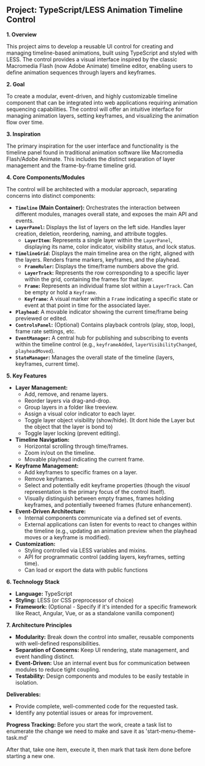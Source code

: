 ## Project: TypeScript/LESS Animation Timeline Control

**1. Overview**

This project aims to develop a reusable UI control for creating and managing timeline-based animations, built using TypeScript and styled with LESS. The control provides a visual interface inspired by the classic Macromedia Flash (now Adobe Animate) timeline editor, enabling users to define animation sequences through layers and keyframes.

**2. Goal**

To create a modular, event-driven, and highly customizable timeline component that can be integrated into web applications requiring animation sequencing capabilities. The control will offer an intuitive interface for managing animation layers, setting keyframes, and visualizing the animation flow over time.

**3. Inspiration**

The primary inspiration for the user interface and functionality is the timeline panel found in traditional animation software like Macromedia Flash/Adobe Animate. This includes the distinct separation of layer management and the frame-by-frame timeline grid.

**4. Core Components/Modules**

The control will be architected with a modular approach, separating concerns into distinct components:

* **`Timeline` (Main Container):** Orchestrates the interaction between different modules, manages overall state, and exposes the main API and events.
* **`LayerPanel`:** Displays the list of layers on the left side. Handles layer creation, deletion, reordering, naming, and attribute toggles.
    * **`LayerItem`:** Represents a single layer within the `LayerPanel`, displaying its name, color indicator, visibility status, and lock status.
* **`TimelineGrid`:** Displays the main timeline area on the right, aligned with the layers. Renders frame markers, keyframes, and the playhead.
    * **`FrameRuler`:** Displays the time/frame numbers above the grid.
    * **`LayerTrack`:** Represents the row corresponding to a specific layer within the grid, containing the frames for that layer.
    * **`Frame`:** Represents an individual frame slot within a `LayerTrack`. Can be empty or hold a `Keyframe`.
    * **`Keyframe`:** A visual marker within a `Frame` indicating a specific state or event at that point in time for the associated layer.
* **`Playhead`:** A movable indicator showing the current time/frame being previewed or edited.
* **`ControlsPanel`:** (Optional) Contains playback controls (play, stop, loop), frame rate settings, etc.
* **`EventManager`:** A central hub for publishing and subscribing to events within the timeline control (e.g., `keyframeAdded`, `layerVisibilityChanged`, `playheadMoved`).
* **`StateManager`:** Manages the overall state of the timeline (layers, keyframes, current time).

**5. Key Features**

* **Layer Management:**
    * Add, remove, and rename layers.
    * Reorder layers via drag-and-drop.
    * Group layers in a folder like treeview.
    * Assign a visual color indicator to each layer.
    * Toggle layer object visibility (show/hide). (It dont hide the Layer but the object that the layer is bond to)
    * Toggle layer locking (prevent editing).
* **Timeline Navigation:**
    * Horizontal scrolling through time/frames.
    * Zoom in/out on the timeline.
    * Movable playhead indicating the current frame.
* **Keyframe Management:**
    * Add keyframes to specific frames on a layer.
    * Remove keyframes.
    * Select and potentially edit keyframe properties (though the *visual* representation is the primary focus of the control itself).
    * Visually distinguish between empty frames, frames holding keyframes, and potentially tweened frames (future enhancement).
* **Event-Driven Architecture:**
    * Internal components communicate via a defined set of events.
    * External applications can listen for events to react to changes within the timeline (e.g., updating an animation preview when the playhead moves or a keyframe is modified).
* **Customization:**
    * Styling controlled via LESS variables and mixins.
    * API for programmatic control (adding layers, keyframes, setting time).
    * Can load or export the data with public functions

**6. Technology Stack**

* **Language:** TypeScript
* **Styling:** LESS (or CSS preprocessor of choice)
* **Framework:** (Optional - Specify if it's intended for a specific framework like React, Angular, Vue, or as a standalone vanilla component)

**7. Architecture Principles**

* **Modularity:** Break down the control into smaller, reusable components with well-defined responsibilities.
* **Separation of Concerns:** Keep UI rendering, state management, and event handling distinct.
* **Event-Driven:** Use an internal event bus for communication between modules to reduce tight coupling.
* **Testability:** Design components and modules to be easily testable in isolation.

**Deliverables:**

* Provide complete, well-commented code for the requested task.
* Identify any potential issues or areas for improvement.

**Progress Tracking:**
Before you start the work, create a task list to enumerate the change we need to make and save it as 'start-menu-theme-task.md'

After that, take one item, execute it, then mark that task item done before starting a new one.